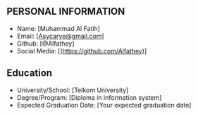 ## PERSONAL INFORMATION
-	Name: [Muhammad Al Fatih]
-	Email: [Asycarye@gmail.com]
-	Github: [@Alfathey]
-	Social Media: [(https://github.com/Alfathey)]
## Education
-	University/School: [Telkom University]
-	Degree/Program: [Diploma in information system]
-	Expected Graduation Date: [Your expected graduation date]
